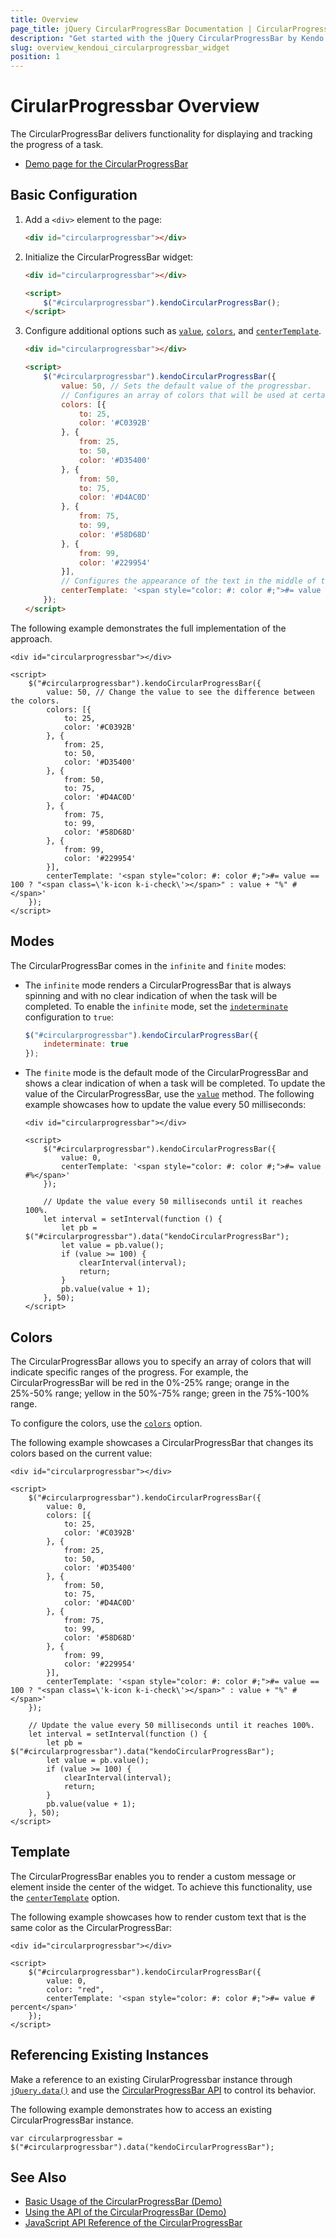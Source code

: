 ```yaml
---
title: Overview
page_title: jQuery CircularProgressBar Documentation | CircularProgressBar Overview
description: "Get started with the jQuery CircularProgressBar by Kendo UI and learn how to create, initialize, and enable the widget."
slug: overview_kendoui_circularprogressbar_widget
position: 1
---
```


# CirularProgressbar Overview

The CircularProgressBar delivers functionality for displaying and tracking the progress of a task.

* [Demo page for the CircularProgressBar](https://demos.telerik.com/kendo-ui/circularprogressbar/index)

## Basic Configuration

1. Add a `<div>` element to the page:

    ```html
    <div id="circularprogressbar"></div>
    ```

2. Initialize the CircularProgressBar widget:

    ```html
    <div id="circularprogressbar"></div>

    <script>
        $("#circularprogressbar").kendoCircularProgressBar();
    </script>
    ```

3. Configure additional options such as [`value`](/api/javascript/ui/circularprogressbar/configuration/value), [`colors`](/api/javascript/ui/circularprogressbar/configuration/colors), and [`centerTemplate`](/api/javascript/ui/circularprogressbar/configuration/centertemplate).

    ```html
    <div id="circularprogressbar"></div>

    <script>
        $("#circularprogressbar").kendoCircularProgressBar({
            value: 50, // Sets the default value of the progressbar.
            // Configures an array of colors that will be used at certain stages of the progress.
            colors: [{
                to: 25,
                color: '#C0392B'
            }, {
                from: 25,
                to: 50,
                color: '#D35400'
            }, {
                from: 50,
                to: 75,
                color: '#D4AC0D'
            }, {
                from: 75,
                to: 99,
                color: '#58D68D'
            }, {
                from: 99,
                color: '#229954'
            }],
            // Configures the appearance of the text in the middle of the progressbar.
            centerTemplate: '<span style="color: #: color #;">#= value == 100 ? "<span class=\'k-icon k-i-check\'></span>" : value + "%" #</span>'
        });
    </script>
    ```

The following example demonstrates the full implementation of the approach.

```dojo
<div id="circularprogressbar"></div>

<script>
    $("#circularprogressbar").kendoCircularProgressBar({
        value: 50, // Change the value to see the difference between the colors.
        colors: [{
            to: 25,
            color: '#C0392B'
        }, {
            from: 25,
            to: 50,
            color: '#D35400'
        }, {
            from: 50,
            to: 75,
            color: '#D4AC0D'
        }, {
            from: 75,
            to: 99,
            color: '#58D68D'
        }, {
            from: 99,
            color: '#229954'
        }],
        centerTemplate: '<span style="color: #: color #;">#= value == 100 ? "<span class=\'k-icon k-i-check\'></span>" : value + "%" #</span>'
    });
</script>
```

## Modes

The CircularProgressBar comes in the `infinite` and `finite` modes:

* The `infinite` mode renders a CircularProgressBar that is always spinning and with no clear indication of when the task will be completed. To enable the `infinite` mode, set the [`indeterminate`](/api/javascript/ui/circularprogressbar/configuration/indeterminate) configuration to `true`:

    ```javascript
    $("#circularprogressbar").kendoCircularProgressBar({
        indeterminate: true
    });
    ```

* The `finite` mode is the default mode of the CircularProgressBar and shows a clear indication of when a task will be completed. To update the value of the CircularProgressBar, use the [`value`](/api/javascript/ui/circularprogressbar/methods/value) method. The following example showcases how to update the value every 50 milliseconds:

    ```dojo
    <div id="circularprogressbar"></div>

    <script>
        $("#circularprogressbar").kendoCircularProgressBar({
            value: 0,
            centerTemplate: '<span style="color: #: color #;">#= value #%</span>'
        });

        // Update the value every 50 milliseconds until it reaches 100%.
        let interval = setInterval(function () {
            let pb = $("#circularprogressbar").data("kendoCircularProgressBar");
            let value = pb.value();
            if (value >= 100) {
                clearInterval(interval);
                return;
            }
            pb.value(value + 1);
        }, 50);
    </script>
    ```

## Colors

The CircularProgressBar allows you to specify an array of colors that will indicate specific ranges of the progress. For example, the CircularProgressBar will be red in the 0%-25% range; orange in the 25%-50% range; yellow in the 50%-75% range; green in the 75%-100% range.

To configure the colors, use the [`colors`](/api/javascript/ui/circularprogressbar/configuration/colors) option.

The following example showcases a CircularProgressBar that changes its colors based on the current value:

```dojo
<div id="circularprogressbar"></div>

<script>
    $("#circularprogressbar").kendoCircularProgressBar({
        value: 0,
        colors: [{
            to: 25,
            color: '#C0392B'
        }, {
            from: 25,
            to: 50,
            color: '#D35400'
        }, {
            from: 50,
            to: 75,
            color: '#D4AC0D'
        }, {
            from: 75,
            to: 99,
            color: '#58D68D'
        }, {
            from: 99,
            color: '#229954'
        }],
        centerTemplate: '<span style="color: #: color #;">#= value == 100 ? "<span class=\'k-icon k-i-check\'></span>" : value + "%" #</span>'
    });

    // Update the value every 50 milliseconds until it reaches 100%.
    let interval = setInterval(function () {
        let pb = $("#circularprogressbar").data("kendoCircularProgressBar");
        let value = pb.value();
        if (value >= 100) {
            clearInterval(interval);
            return;
        }
        pb.value(value + 1);
    }, 50);
</script>
```

## Template

The CircularProgressBar enables you to render a custom message or element inside the center of the widget. To achieve this functionality, use the [`centerTemplate`](/api/javascript/ui/circularprogressbar/configuration/centertemplate) option.

The following example showcases how to render custom text that is the same color as the CircularProgressBar:

```dojo
<div id="circularprogressbar"></div>

<script>
    $("#circularprogressbar").kendoCircularProgressBar({
        value: 0,
        color: "red",
        centerTemplate: '<span style="color: #: color #;">#= value # percent</span>'
    });
</script>
```

## Referencing Existing Instances

Make a reference to an existing CirularProgressbar instance through [`jQuery.data()`](https://api.jquery.com/jQuery.data/) and use the [CircularProgressBar API](/api/javascript/ui/circularprogressbar) to control its behavior.

The following example demonstrates how to access an existing CircularProgressBar instance.

	var circularprogressbar = $("#circularprogressbar").data("kendoCircularProgressBar");

## See Also

* [Basic Usage of the CircularProgressBar (Demo)](https://demos.telerik.com/kendo-ui/circularprogressbar/index)
* [Using the API of the CircularProgressBar (Demo)](https://demos.telerik.com/kendo-ui/circularprogressbar/api)
* [JavaScript API Reference of the CircularProgressBar](/api/javascript/ui/circularprogressbar)
